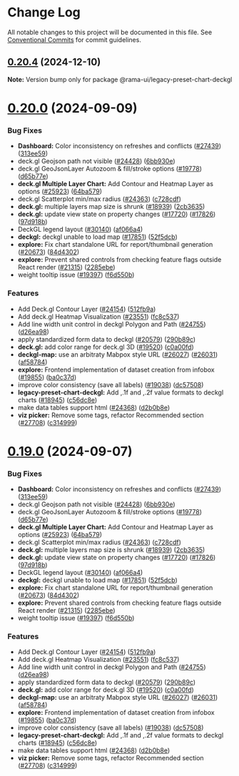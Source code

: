 <!--
  Licensed to the Apache Software Foundation (ASF) under one
  or more contributor license agreements.  See the NOTICE file
  distributed with this work for additional information
  regarding copyright ownership.  The ASF licenses this file
  to you under the Apache License, Version 2.0 (the
  "License"); you may not use this file except in compliance
  with the License.  You may obtain a copy of the License at

    http://www.apache.org/licenses/LICENSE-2.0

  Unless required by applicable law or agreed to in writing,
  software distributed under the License is distributed on an
  "AS IS" BASIS, WITHOUT WARRANTIES OR CONDITIONS OF ANY
  KIND, either express or implied.  See the License for the
  specific language governing permissions and limitations
  under the License.
-->

# Change Log

All notable changes to this project will be documented in this file.
See [Conventional Commits](https://conventionalcommits.org) for commit guidelines.

## [0.20.4](https://github.com/itsjpthakur/rama/compare/v0.20.3...v0.20.4) (2024-12-10)

**Note:** Version bump only for package @rama-ui/legacy-preset-chart-deckgl

# [0.20.0](https://github.com/itsjpthakur/rama/compare/v2021.41.0...v0.20.0) (2024-09-09)

### Bug Fixes

- **Dashboard:** Color inconsistency on refreshes and conflicts ([#27439](https://github.com/itsjpthakur/rama/issues/27439)) ([313ee59](https://github.com/itsjpthakur/rama/commit/313ee596f5435894f857d72be7269d5070c8c964))
- deck.gl Geojson path not visible ([#24428](https://github.com/itsjpthakur/rama/issues/24428)) ([6bb930e](https://github.com/itsjpthakur/rama/commit/6bb930ef4ed26ea381e7f8e889851aa7867ba0eb))
- deck.gl GeoJsonLayer Autozoom & fill/stroke options ([#19778](https://github.com/itsjpthakur/rama/issues/19778)) ([d65b77e](https://github.com/itsjpthakur/rama/commit/d65b77ec7dac4c2368fcaa1fe6e98db102966198))
- **deck.gl Multiple Layer Chart:** Add Contour and Heatmap Layer as options ([#25923](https://github.com/itsjpthakur/rama/issues/25923)) ([64ba579](https://github.com/itsjpthakur/rama/commit/64ba5797df92d0f8067ccd2b30ba6ff58e0bd791))
- deck.gl Scatterplot min/max radius ([#24363](https://github.com/itsjpthakur/rama/issues/24363)) ([c728cdf](https://github.com/itsjpthakur/rama/commit/c728cdf501ec292beb14a0982265052bf2274bec))
- **deck.gl:** multiple layers map size is shrunk ([#18939](https://github.com/itsjpthakur/rama/issues/18939)) ([2cb3635](https://github.com/itsjpthakur/rama/commit/2cb3635256ee8e91f0bac2f3091684673c04ff2b))
- **deck.gl:** update view state on property changes ([#17720](https://github.com/itsjpthakur/rama/issues/17720)) ([#17826](https://github.com/itsjpthakur/rama/issues/17826)) ([97d918b](https://github.com/itsjpthakur/rama/commit/97d918b6927f572dca3b33c61b89c8b3ebdc4376))
- DeckGL legend layout ([#30140](https://github.com/itsjpthakur/rama/issues/30140)) ([af066a4](https://github.com/itsjpthakur/rama/commit/af066a46306f2f476aa2944b14df3de1faf1e96d))
- **deckgl:** deckgl unable to load map ([#17851](https://github.com/itsjpthakur/rama/issues/17851)) ([52f5dcb](https://github.com/itsjpthakur/rama/commit/52f5dcb58eec7b188f4387b8781dcda4252a5680))
- **explore:** Fix chart standalone URL for report/thumbnail generation ([#20673](https://github.com/itsjpthakur/rama/issues/20673)) ([84d4302](https://github.com/itsjpthakur/rama/commit/84d4302628d18aa19c13cc5322e68abbc690ea4d))
- **explore:** Prevent shared controls from checking feature flags outside React render ([#21315](https://github.com/itsjpthakur/rama/issues/21315)) ([2285ebe](https://github.com/itsjpthakur/rama/commit/2285ebe72ec4edded6d195052740b7f9f13d1f1b))
- weight tooltip issue ([#19397](https://github.com/itsjpthakur/rama/issues/19397)) ([f6d550b](https://github.com/itsjpthakur/rama/commit/f6d550b7fc3643350483850064e65dbd3d026dc4))

### Features

- Add Deck.gl Contour Layer ([#24154](https://github.com/itsjpthakur/rama/issues/24154)) ([512fb9a](https://github.com/itsjpthakur/rama/commit/512fb9a0bdd428b94b0c121158b8b15b7631e0fb))
- Add deck.gl Heatmap Visualization ([#23551](https://github.com/itsjpthakur/rama/issues/23551)) ([fc8c537](https://github.com/itsjpthakur/rama/commit/fc8c537118ce6c7b3a4624f88a31e2e7fb287327))
- Add line width unit control in deckgl Polygon and Path ([#24755](https://github.com/itsjpthakur/rama/issues/24755)) ([d26ea98](https://github.com/itsjpthakur/rama/commit/d26ea980acc7d2a20757efc360d810afe83d5c65))
- apply standardized form data to deckgl ([#20579](https://github.com/itsjpthakur/rama/issues/20579)) ([290b89c](https://github.com/itsjpthakur/rama/commit/290b89c7b4ae702c55f611bfac9cedb245ea8bd8))
- **deck.gl:** add color range for deck.gl 3D ([#19520](https://github.com/itsjpthakur/rama/issues/19520)) ([c0a00fd](https://github.com/itsjpthakur/rama/commit/c0a00fd302ec66fbe0ca766cf73978c99ba00d82))
- **deckgl-map:** use an arbitraty Mabpox style URL ([#26027](https://github.com/itsjpthakur/rama/issues/26027)) ([#26031](https://github.com/itsjpthakur/rama/issues/26031)) ([af58784](https://github.com/itsjpthakur/rama/commit/af587840403d83a7da7fb0f57bc10ad2335d4eeb))
- **explore:** Frontend implementation of dataset creation from infobox ([#19855](https://github.com/itsjpthakur/rama/issues/19855)) ([ba0c37d](https://github.com/itsjpthakur/rama/commit/ba0c37d3df85b1af39404af1d578daeb0ff2d278))
- improve color consistency (save all labels) ([#19038](https://github.com/itsjpthakur/rama/issues/19038)) ([dc57508](https://github.com/itsjpthakur/rama/commit/dc575080d7e43d40b1734bb8f44fdc291cb95b11))
- **legacy-preset-chart-deckgl:** Add ,.1f and ,.2f value formats to deckgl charts ([#18945](https://github.com/itsjpthakur/rama/issues/18945)) ([c56dc8e](https://github.com/itsjpthakur/rama/commit/c56dc8eace6a71b45240d1bb6768d75661052a2e))
- make data tables support html ([#24368](https://github.com/itsjpthakur/rama/issues/24368)) ([d2b0b8e](https://github.com/itsjpthakur/rama/commit/d2b0b8eac52ad8b68639c6581a1ed174a593f564))
- **viz picker:** Remove some tags, refactor Recommended section ([#27708](https://github.com/itsjpthakur/rama/issues/27708)) ([c314999](https://github.com/itsjpthakur/rama/commit/c3149994ac0d4392e0462421b62cd0c034142082))

# [0.19.0](https://github.com/itsjpthakur/rama/compare/v2021.41.0...v0.19.0) (2024-09-07)

### Bug Fixes

- **Dashboard:** Color inconsistency on refreshes and conflicts ([#27439](https://github.com/itsjpthakur/rama/issues/27439)) ([313ee59](https://github.com/itsjpthakur/rama/commit/313ee596f5435894f857d72be7269d5070c8c964))
- deck.gl Geojson path not visible ([#24428](https://github.com/itsjpthakur/rama/issues/24428)) ([6bb930e](https://github.com/itsjpthakur/rama/commit/6bb930ef4ed26ea381e7f8e889851aa7867ba0eb))
- deck.gl GeoJsonLayer Autozoom & fill/stroke options ([#19778](https://github.com/itsjpthakur/rama/issues/19778)) ([d65b77e](https://github.com/itsjpthakur/rama/commit/d65b77ec7dac4c2368fcaa1fe6e98db102966198))
- **deck.gl Multiple Layer Chart:** Add Contour and Heatmap Layer as options ([#25923](https://github.com/itsjpthakur/rama/issues/25923)) ([64ba579](https://github.com/itsjpthakur/rama/commit/64ba5797df92d0f8067ccd2b30ba6ff58e0bd791))
- deck.gl Scatterplot min/max radius ([#24363](https://github.com/itsjpthakur/rama/issues/24363)) ([c728cdf](https://github.com/itsjpthakur/rama/commit/c728cdf501ec292beb14a0982265052bf2274bec))
- **deck.gl:** multiple layers map size is shrunk ([#18939](https://github.com/itsjpthakur/rama/issues/18939)) ([2cb3635](https://github.com/itsjpthakur/rama/commit/2cb3635256ee8e91f0bac2f3091684673c04ff2b))
- **deck.gl:** update view state on property changes ([#17720](https://github.com/itsjpthakur/rama/issues/17720)) ([#17826](https://github.com/itsjpthakur/rama/issues/17826)) ([97d918b](https://github.com/itsjpthakur/rama/commit/97d918b6927f572dca3b33c61b89c8b3ebdc4376))
- DeckGL legend layout ([#30140](https://github.com/itsjpthakur/rama/issues/30140)) ([af066a4](https://github.com/itsjpthakur/rama/commit/af066a46306f2f476aa2944b14df3de1faf1e96d))
- **deckgl:** deckgl unable to load map ([#17851](https://github.com/itsjpthakur/rama/issues/17851)) ([52f5dcb](https://github.com/itsjpthakur/rama/commit/52f5dcb58eec7b188f4387b8781dcda4252a5680))
- **explore:** Fix chart standalone URL for report/thumbnail generation ([#20673](https://github.com/itsjpthakur/rama/issues/20673)) ([84d4302](https://github.com/itsjpthakur/rama/commit/84d4302628d18aa19c13cc5322e68abbc690ea4d))
- **explore:** Prevent shared controls from checking feature flags outside React render ([#21315](https://github.com/itsjpthakur/rama/issues/21315)) ([2285ebe](https://github.com/itsjpthakur/rama/commit/2285ebe72ec4edded6d195052740b7f9f13d1f1b))
- weight tooltip issue ([#19397](https://github.com/itsjpthakur/rama/issues/19397)) ([f6d550b](https://github.com/itsjpthakur/rama/commit/f6d550b7fc3643350483850064e65dbd3d026dc4))

### Features

- Add Deck.gl Contour Layer ([#24154](https://github.com/itsjpthakur/rama/issues/24154)) ([512fb9a](https://github.com/itsjpthakur/rama/commit/512fb9a0bdd428b94b0c121158b8b15b7631e0fb))
- Add deck.gl Heatmap Visualization ([#23551](https://github.com/itsjpthakur/rama/issues/23551)) ([fc8c537](https://github.com/itsjpthakur/rama/commit/fc8c537118ce6c7b3a4624f88a31e2e7fb287327))
- Add line width unit control in deckgl Polygon and Path ([#24755](https://github.com/itsjpthakur/rama/issues/24755)) ([d26ea98](https://github.com/itsjpthakur/rama/commit/d26ea980acc7d2a20757efc360d810afe83d5c65))
- apply standardized form data to deckgl ([#20579](https://github.com/itsjpthakur/rama/issues/20579)) ([290b89c](https://github.com/itsjpthakur/rama/commit/290b89c7b4ae702c55f611bfac9cedb245ea8bd8))
- **deck.gl:** add color range for deck.gl 3D ([#19520](https://github.com/itsjpthakur/rama/issues/19520)) ([c0a00fd](https://github.com/itsjpthakur/rama/commit/c0a00fd302ec66fbe0ca766cf73978c99ba00d82))
- **deckgl-map:** use an arbitraty Mabpox style URL ([#26027](https://github.com/itsjpthakur/rama/issues/26027)) ([#26031](https://github.com/itsjpthakur/rama/issues/26031)) ([af58784](https://github.com/itsjpthakur/rama/commit/af587840403d83a7da7fb0f57bc10ad2335d4eeb))
- **explore:** Frontend implementation of dataset creation from infobox ([#19855](https://github.com/itsjpthakur/rama/issues/19855)) ([ba0c37d](https://github.com/itsjpthakur/rama/commit/ba0c37d3df85b1af39404af1d578daeb0ff2d278))
- improve color consistency (save all labels) ([#19038](https://github.com/itsjpthakur/rama/issues/19038)) ([dc57508](https://github.com/itsjpthakur/rama/commit/dc575080d7e43d40b1734bb8f44fdc291cb95b11))
- **legacy-preset-chart-deckgl:** Add ,.1f and ,.2f value formats to deckgl charts ([#18945](https://github.com/itsjpthakur/rama/issues/18945)) ([c56dc8e](https://github.com/itsjpthakur/rama/commit/c56dc8eace6a71b45240d1bb6768d75661052a2e))
- make data tables support html ([#24368](https://github.com/itsjpthakur/rama/issues/24368)) ([d2b0b8e](https://github.com/itsjpthakur/rama/commit/d2b0b8eac52ad8b68639c6581a1ed174a593f564))
- **viz picker:** Remove some tags, refactor Recommended section ([#27708](https://github.com/itsjpthakur/rama/issues/27708)) ([c314999](https://github.com/itsjpthakur/rama/commit/c3149994ac0d4392e0462421b62cd0c034142082))
